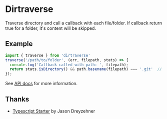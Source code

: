 # Dirtraverse

Traverse directory and call a callback with each file/folder. If callback return true for a folder, it's content will be skipped.

## Example
```js
import { traverse } from 'dirtraverse'
traverse('/path/to/folder', (err, filepath, stats) => {
  console.log('Callback called with path: ', filepath);
  return stats.isDirectory() && path.basename(filepath) === '.git'	// return true if you want to skip traversal of a subfolder
});
```

See [API docs](https://pkemp.github.io/dirtraverse/) for more information.

## Thanks
 - [Typescript Starter](https://github.com/bitjson/typescript-starter) by Jason Dreyzehner
